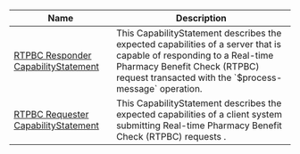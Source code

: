 <br>
<table>
<thead>
<tr>
<th>Name</th>
<th>Description</th>
</tr>
</thead>
<tbody>
<tr>
<td><a href="CapabilityStatement-rtpbc-responder.html">RTPBC Responder CapabilityStatement</a></td>
<td>This CapabilityStatement describes the expected capabilities of a server that is capable of responding to a Real-time Pharmacy Benefit Check (RTPBC) request transacted with the `$process-message` operation.</td>
</tr>
<tr>
<td><a href="CapabilityStatement-rtpbc-requester.html">RTPBC Requester CapabilityStatement</a></td>
<td>This CapabilityStatement describes the expected capabilities of a client system submitting Real-time Pharmacy Benefit Check (RTPBC) requests .</td>
</tr>
</tbody>
</table>

<br>